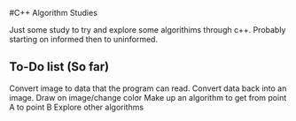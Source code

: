 #C++ Algorithm Studies 

Just some study to try and explore some algorithims through c++. 
Probably starting on informed then to uninformed.

## To-Do list (So far)

Convert image to data that the program can read.
Convert data back into an image. 
Draw on image/change color
Make up an algorithm to get from point A to point B
Explore other algorithms

